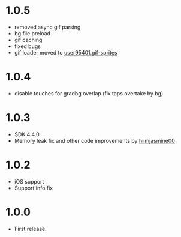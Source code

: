 # 1.0.5
- removed async gif parsing
- bg file preload
- gif caching
- fixed bugs
- gif loader moved to [user95401.gif-sprites](https://geode-sdk.org/mods/user95401.gif-sprites)

# 1.0.4
- disable touches for gradbg overlap (fix taps overtake by bg)

# 1.0.3
- SDK 4.4.0
- Memory leak fix and other code improvements by [hiimjasmine00](https://github.com/hiimjasmine00)

# 1.0.2
- iOS support
- Support info fix 

# 1.0.0
- First release. 
